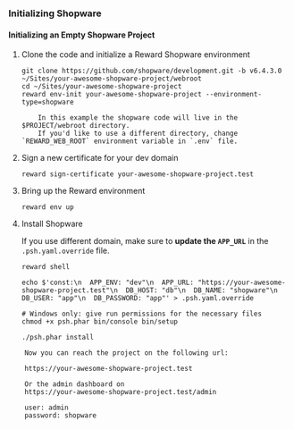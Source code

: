 ### Initializing Shopware

#### Initializing an Empty Shopware Project

1. Clone the code and initialize a Reward Shopware environment

    ``` shell
    git clone https://github.com/shopware/development.git -b v6.4.3.0 ~/Sites/your-awesome-shopware-project/webroot
    cd ~/Sites/your-awesome-shopware-project
    reward env-init your-awesome-shopware-project --environment-type=shopware
    ```

    ``` ...note::
        In this example the shopware code will live in the $PROJECT/webroot directory.
        If you'd like to use a different directory, change `REWARD_WEB_ROOT` environment variable in `.env` file.
    ```

2. Sign a new certificate for your dev domain

    ``` shell
    reward sign-certificate your-awesome-shopware-project.test
    ```

3. Bring up the Reward environment

    ``` shell
    reward env up
    ```

4. Install Shopware

    If you use different domain, make sure to **update the `APP_URL`** in the `.psh.yaml.override` file.

    ``` shell
    reward shell

    echo $'const:\n  APP_ENV: "dev"\n  APP_URL: "https://your-awesome-shopware-project.test"\n  DB_HOST: "db"\n  DB_NAME: "shopware"\n  DB_USER: "app"\n  DB_PASSWORD: "app"' > .psh.yaml.override

    # Windows only: give run permissions for the necessary files
    chmod +x psh.phar bin/console bin/setup

    ./psh.phar install
    ```

``` ...note::
    Now you can reach the project on the following url:

    https://your-awesome-shopware-project.test
   
    Or the admin dashboard on
    https://your-awesome-shopware-project.test/admin
   
    user: admin
    password: shopware
```
